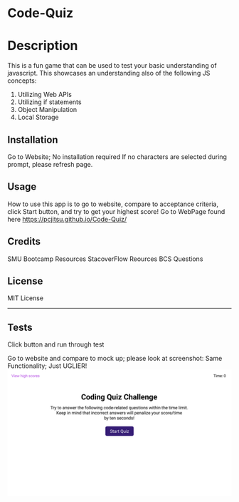 # Code-Quiz

# Description

This is a fun game that can be used to test your basic understanding of javascript. This showcases an understanding also of the following JS concepts:

1. Utilizing Web APIs
2. Utilizing if statements
3. Object Manipulation
4. Local Storage

## Installation

Go to Website; No installation required
If no characters are selected during prompt, please refresh page.

## Usage

How to use this app is to go to website, compare to acceptance criteria, click Start button, and try to get your highest score!
Go to WebPage found here
https://pcjitsu.github.io/Code-Quiz/

## Credits

SMU Bootcamp Resources
StacoverFlow Reources
BCS Questions

## License

MIT License

---

## Tests

Click button and run through test

Go to website and compare to mock up; please look at screenshot: Same Functionality; Just UGLIER!
![WebAppScreenshot](assets/Images/04-web-apis-homework-demo.gif?raw=true)
